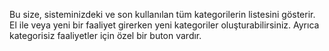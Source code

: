 Bu size, sisteminizdeki ve son kullanılan tüm kategorilerin listesini gösterir. El ile veya yeni bir faaliyet girerken yeni kategoriler oluşturabilirsiniz. Ayrıca kategorisiz faaliyetler için özel bir buton vardır.